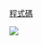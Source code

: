[程式碼](https://nbviewer.jupyter.org/github/hello02923/lai/blob/master/hw/quicksort.ipynb)

![](/image/quicksort_chart.png)
